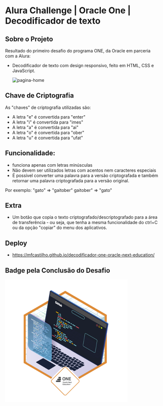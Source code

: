 
# Alura Challenge | Oracle One | Decodificador de texto
###

Sobre o Projeto
---
Resultado do primeiro desafio do programa ONE, da Oracle em parceria com a Alura:
- Decodificador de texto com design responsivo, feito em HTML, CSS e JavaScript.


     ![pagina-home](https://github.com/mfcastilho/decodificador-one-oracle-next-education/blob/master/assets/video-apresentation.gif)


Chave de Criptografia
---

As "chaves" de criptografia utilizadas são:<br>
- A letra "e" é convertida para "enter"<br>
- A letra "i" é convertida para "imes"<br>
- A letra "a" é convertida para "ai"<br>
- A letra "o" é convertida para "ober"<br>
- A letra "u" é convertida para "ufat"<br>

Funcionalidade:
---
- funciona apenas com letras minúsculas
- Não devem ser utilizados letras com acentos nem caracteres especiais
- É possível converter uma palavra para a versão criptografada e também retornar uma palavra criptografada para a versão original.

Por exemplo:
"gato" => "gaitober"
gaitober" => "gato"

Extra
---
- Um botão que copia o texto criptografado/descriptografado para a área de transferência - ou seja, que tenha a mesma funcionalidade do ctrl+C ou da opção "copiar" do menu dos aplicativos. 

Deploy
---
- https://mfcastilho.github.io/decodificador-one-oracle-next-education/

Badge pela Conclusão do Desafio
---
<img width="400" heigth="400" src="https://github.com/mfcastilho/decodificador-one-oracle-next-education/blob/master/assets/challenge-badge.png">
